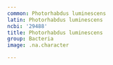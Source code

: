 ```yaml
---
common: Photorhabdus luminescens
latin: Photorhabdus luminescens
ncbi: '29488'
title: Photorhabdus luminescens
group: Bacteria
image: .na.character

---
```

